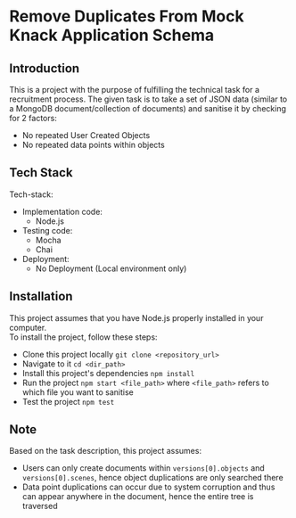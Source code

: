 # Remove Duplicates From Mock Knack Application Schema


## Introduction

This is a project with the purpose of fulfilling the technical task for a recruitment process.
The given task is to take a set of JSON data (similar to a MongoDB document/collection of documents) and sanitise it by checking for 2 factors:
- No repeated User Created Objects
- No repeated data points within objects


## Tech Stack

Tech-stack:
- Implementation code:
  - Node.js
- Testing code:
  - Mocha
  - Chai
- Deployment:
  - No Deployment (Local environment only)


## Installation

This project assumes that you have Node.js properly installed in your computer.   
To install the project, follow these steps:
- Clone this project locally `git clone <repository_url>`
- Navigate to it `cd <dir_path>`
- Install this project's dependencies `npm install`
- Run the project `npm start <file_path>` where `<file_path>` refers to which file you want to sanitise
- Test the project `npm test`


## Note

Based on the task description, this project assumes:
- Users can only create documents within `versions[0].objects` and `versions[0].scenes`, hence object duplications are only searched there
- Data point duplications can occur due to system corruption and thus can appear anywhere in the document, hence the entire tree is traversed
